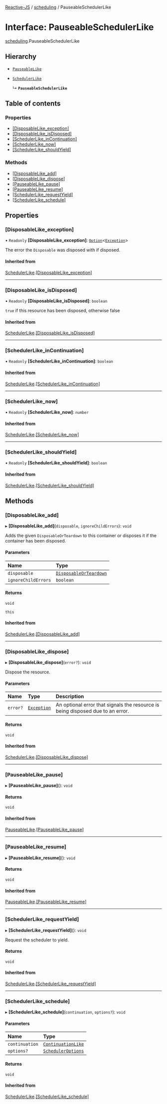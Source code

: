 [Reactive-JS](../README.md) / [scheduling](../modules/scheduling.md) / PauseableSchedulerLike

# Interface: PauseableSchedulerLike

[scheduling](../modules/scheduling.md).PauseableSchedulerLike

## Hierarchy

- [`PauseableLike`](util.PauseableLike.md)

- [`SchedulerLike`](scheduling.SchedulerLike.md)

  ↳ **`PauseableSchedulerLike`**

## Table of contents

### Properties

- [[DisposableLike\_exception]](scheduling.PauseableSchedulerLike.md#[disposablelike_exception])
- [[DisposableLike\_isDisposed]](scheduling.PauseableSchedulerLike.md#[disposablelike_isdisposed])
- [[SchedulerLike\_inContinuation]](scheduling.PauseableSchedulerLike.md#[schedulerlike_incontinuation])
- [[SchedulerLike\_now]](scheduling.PauseableSchedulerLike.md#[schedulerlike_now])
- [[SchedulerLike\_shouldYield]](scheduling.PauseableSchedulerLike.md#[schedulerlike_shouldyield])

### Methods

- [[DisposableLike\_add]](scheduling.PauseableSchedulerLike.md#[disposablelike_add])
- [[DisposableLike\_dispose]](scheduling.PauseableSchedulerLike.md#[disposablelike_dispose])
- [[PauseableLike\_pause]](scheduling.PauseableSchedulerLike.md#[pauseablelike_pause])
- [[PauseableLike\_resume]](scheduling.PauseableSchedulerLike.md#[pauseablelike_resume])
- [[SchedulerLike\_requestYield]](scheduling.PauseableSchedulerLike.md#[schedulerlike_requestyield])
- [[SchedulerLike\_schedule]](scheduling.PauseableSchedulerLike.md#[schedulerlike_schedule])

## Properties

### [DisposableLike\_exception]

• `Readonly` **[DisposableLike\_exception]**: [`Option`](../modules/functions.md#option)<[`Exception`](../modules/util.md#exception)\>

The error the `Disposable` was disposed with if disposed.

#### Inherited from

[SchedulerLike](scheduling.SchedulerLike.md).[[DisposableLike_exception]](scheduling.SchedulerLike.md#[disposablelike_exception])

___

### [DisposableLike\_isDisposed]

• `Readonly` **[DisposableLike\_isDisposed]**: `boolean`

`true` if this resource has been disposed, otherwise false

#### Inherited from

[SchedulerLike](scheduling.SchedulerLike.md).[[DisposableLike_isDisposed]](scheduling.SchedulerLike.md#[disposablelike_isdisposed])

___

### [SchedulerLike\_inContinuation]

• `Readonly` **[SchedulerLike\_inContinuation]**: `boolean`

#### Inherited from

[SchedulerLike](scheduling.SchedulerLike.md).[[SchedulerLike_inContinuation]](scheduling.SchedulerLike.md#[schedulerlike_incontinuation])

___

### [SchedulerLike\_now]

• `Readonly` **[SchedulerLike\_now]**: `number`

#### Inherited from

[SchedulerLike](scheduling.SchedulerLike.md).[[SchedulerLike_now]](scheduling.SchedulerLike.md#[schedulerlike_now])

___

### [SchedulerLike\_shouldYield]

• `Readonly` **[SchedulerLike\_shouldYield]**: `boolean`

#### Inherited from

[SchedulerLike](scheduling.SchedulerLike.md).[[SchedulerLike_shouldYield]](scheduling.SchedulerLike.md#[schedulerlike_shouldyield])

## Methods

### [DisposableLike\_add]

▸ **[DisposableLike_add]**(`disposable`, `ignoreChildErrors`): `void`

Adds the given `DisposableOrTeardown` to this container or disposes it if the container has been disposed.

#### Parameters

| Name | Type |
| :------ | :------ |
| `disposable` | [`DisposableOrTeardown`](../modules/util.md#disposableorteardown) |
| `ignoreChildErrors` | `boolean` |

#### Returns

`void`

`this`

#### Inherited from

[SchedulerLike](scheduling.SchedulerLike.md).[[DisposableLike_add]](scheduling.SchedulerLike.md#[disposablelike_add])

___

### [DisposableLike\_dispose]

▸ **[DisposableLike_dispose]**(`error?`): `void`

Dispose the resource.

#### Parameters

| Name | Type | Description |
| :------ | :------ | :------ |
| `error?` | [`Exception`](../modules/util.md#exception) | An optional error that signals the resource is being disposed due to an error. |

#### Returns

`void`

#### Inherited from

[SchedulerLike](scheduling.SchedulerLike.md).[[DisposableLike_dispose]](scheduling.SchedulerLike.md#[disposablelike_dispose])

___

### [PauseableLike\_pause]

▸ **[PauseableLike_pause]**(): `void`

#### Returns

`void`

#### Inherited from

[PauseableLike](util.PauseableLike.md).[[PauseableLike_pause]](util.PauseableLike.md#[pauseablelike_pause])

___

### [PauseableLike\_resume]

▸ **[PauseableLike_resume]**(): `void`

#### Returns

`void`

#### Inherited from

[PauseableLike](util.PauseableLike.md).[[PauseableLike_resume]](util.PauseableLike.md#[pauseablelike_resume])

___

### [SchedulerLike\_requestYield]

▸ **[SchedulerLike_requestYield]**(): `void`

Request the scheduler to yield.

#### Returns

`void`

#### Inherited from

[SchedulerLike](scheduling.SchedulerLike.md).[[SchedulerLike_requestYield]](scheduling.SchedulerLike.md#[schedulerlike_requestyield])

___

### [SchedulerLike\_schedule]

▸ **[SchedulerLike_schedule]**(`continuation`, `options?`): `void`

#### Parameters

| Name | Type |
| :------ | :------ |
| `continuation` | [`ContinuationLike`](util.ContinuationLike.md) |
| `options?` | [`SchedulerOptions`](../modules/scheduling.md#scheduleroptions) |

#### Returns

`void`

#### Inherited from

[SchedulerLike](scheduling.SchedulerLike.md).[[SchedulerLike_schedule]](scheduling.SchedulerLike.md#[schedulerlike_schedule])
